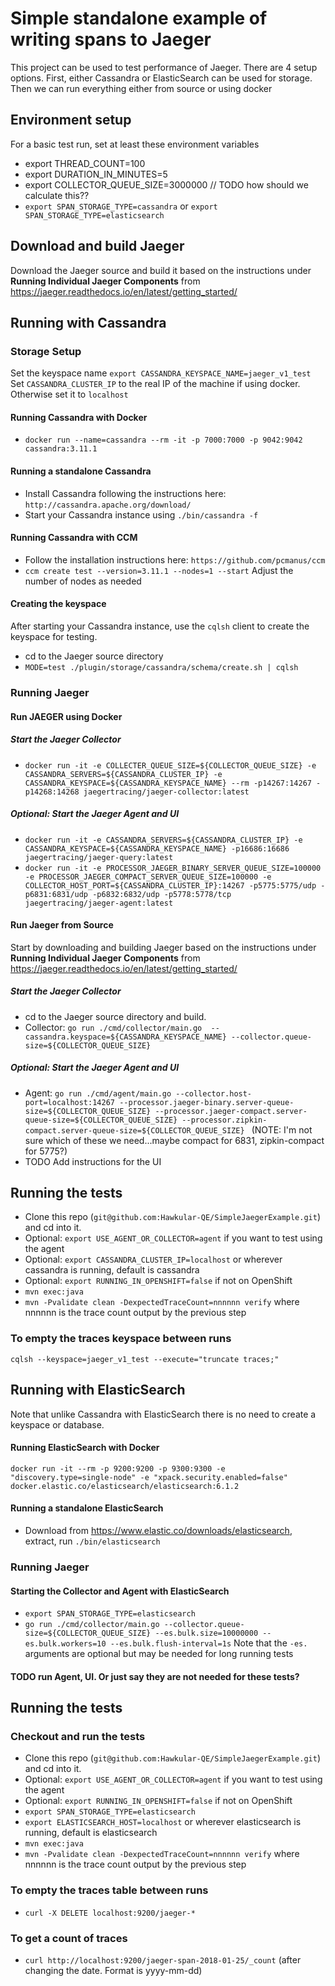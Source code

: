 # Simple standalone example of writing spans to Jaeger

This project can be used to test performance of Jaeger.  There are 4 setup options.  First, either Cassandra or ElasticSearch
can be used for storage.  Then we can run everything either from source or using docker

## Environment setup
For a basic test run, set at least these environment variables
+ export THREAD_COUNT=100
+ export DURATION_IN_MINUTES=5
+ export COLLECTOR_QUEUE_SIZE=3000000   // TODO how should we calculate this??
+ `export SPAN_STORAGE_TYPE=cassandra` or `export SPAN_STORAGE_TYPE=elasticsearch`

## Download and build Jaeger
Download the Jaeger source and build it based on the instructions under **Running Individual Jaeger Components** from https://jaeger.readthedocs.io/en/latest/getting_started/

## Running with Cassandra

### Storage Setup
Set the keyspace name `export CASSANDRA_KEYSPACE_NAME=jaeger_v1_test`
Set `CASSANDRA_CLUSTER_IP` to the real IP of the machine if using docker.  Otherwise set it to `localhost`

#### Running Cassandra with Docker
+ `docker run --name=cassandra --rm -it -p 7000:7000 -p 9042:9042 cassandra:3.11.1 `

#### Running a standalone Cassandra
+ Install Cassandra following the instructions here: `http://cassandra.apache.org/download/`
+ Start your Cassandra instance using `./bin/cassandra -f`

#### Running Cassandra with CCM
+ Follow the installation instructions here: `https://github.com/pcmanus/ccm`
+ `ccm create test --version=3.11.1 --nodes=1 --start`  Adjust the number of nodes as needed

#### Creating the keyspace
After starting your Cassandra instance, use the `cqlsh` client to create the keyspace for testing.  
+ cd to the Jaeger source directory
+ `MODE=test ./plugin/storage/cassandra/schema/create.sh | cqlsh `

### Running Jaeger
#### Run JAEGER using Docker

##### Start the Jaeger Collector
+ `docker run -it -e COLLECTER_QUEUE_SIZE=${COLLECTOR_QUEUE_SIZE} -e CASSANDRA_SERVERS=${CASSANDRA_CLUSTER_IP} -e CASSANDRA_KEYSPACE=${CASSANDRA_KEYSPACE_NAME} --rm -p14267:14267 -p14268:14268 jaegertracing/jaeger-collector:latest` 

##### Optional: Start the Jaeger Agent and UI
+ `docker run -it -e CASSANDRA_SERVERS=${CASSANDRA_CLUSTER_IP} -e CASSANDRA_KEYSPACE=${CASSANDRA_KEYSPACE_NAME} -p16686:16686  jaegertracing/jaeger-query:latest`
+ `docker run -it -e PROCESSOR_JAEGER_BINARY_SERVER_QUEUE_SIZE=100000 -e PROCESSOR_JAEGER_COMPACT_SERVER_QUEUE_SIZE=100000 -e COLLECTOR_HOST_PORT=${CASSANDRA_CLUSTER_IP}:14267 -p5775:5775/udp -p6831:6831/udp -p6832:6832/udp -p5778:5778/tcp jaegertracing/jaeger-agent:latest
`

#### Run Jaeger from Source
Start by downloading and building Jaeger based on the instructions under **Running Individual Jaeger Components** from https://jaeger.readthedocs.io/en/latest/getting_started/

##### Start the Jaeger Collector
+ cd to the Jaeger source directory and build.
+ Collector: `go run ./cmd/collector/main.go  --cassandra.keyspace=${CASSANDRA_KEYSPACE_NAME} --collector.queue-size=${COLLECTOR_QUEUE_SIZE}`

##### Optional: Start the Jaeger Agent and UI
+ Agent: `go run ./cmd/agent/main.go --collector.host-port=localhost:14267 --processor.jaeger-binary.server-queue-size=${COLLECTOR_QUEUE_SIZE} --processor.jaeger-compact.server-queue-size=${COLLECTOR_QUEUE_SIZE} --processor.zipkin-compact.server-queue-size=${COLLECTOR_QUEUE_SIZE} `
 (NOTE:  I'm not sure which of these we need...maybe compact for 6831, zipkin-compact for 5775?)
 + TODO Add instructions for the UI

## Running the tests
+ Clone this repo (`git@github.com:Hawkular-QE/SimpleJaegerExample.git`) and cd into it.
+ Optional: `export USE_AGENT_OR_COLLECTOR=agent` if you want to test using the agent
+ Optional: `export CASSANDRA_CLUSTER_IP=localhost` or wherever cassandra is running, default is cassandra
+ Optional: `export RUNNING_IN_OPENSHIFT=false` if not on OpenShift
+ `mvn exec:java`
+ `mvn -Pvalidate clean -DexpectedTraceCount=nnnnnn verify`  where nnnnnn is the trace count output by the previous step

### To empty the traces keyspace between runs
`cqlsh --keyspace=jaeger_v1_test --execute="truncate traces;"`

## Running with ElasticSearch
Note that unlike Cassandra with ElasticSearch there is no need to create a keyspace or database.

#### Running ElasticSearch with Docker 
`docker run -it --rm -p 9200:9200 -p 9300:9300 -e "discovery.type=single-node" -e "xpack.security.enabled=false"  docker.elastic.co/elasticsearch/elasticsearch:6.1.2`

#### Running a standalone ElasticSearch
+ Download from https://www.elastic.co/downloads/elasticsearch, extract, run `./bin/elasticsearch`

### Running Jaeger

#### Starting the Collector and Agent with ElasticSearch
+ `export SPAN_STORAGE_TYPE=elasticsearch`
+ `go run ./cmd/collector/main.go --collector.queue-size=${COLLECTOR_QUEUE_SIZE} --es.bulk.size=10000000 --es.bulk.workers=10 --es.bulk.flush-interval=1s`
Note that the `-es.` arguments are optional but may be needed for long running tests

#### TODO run Agent, UI.  Or just say they are not needed for these tests?

## Running the tests

### Checkout and run the tests
+ Clone this repo (`git@github.com:Hawkular-QE/SimpleJaegerExample.git`) and cd into it.
+ Optional: `export USE_AGENT_OR_COLLECTOR=agent` if you want to test using the agent
+ Optional: `export RUNNING_IN_OPENSHIFT=false` if not on OpenShift
+ `export SPAN_STORAGE_TYPE=elasticsearch`
+ `export ELASTICSEARCH_HOST=localhost` or wherever elasticsearch is running, default is elasticsearch
+ `mvn exec:java`
+ `mvn -Pvalidate clean -DexpectedTraceCount=nnnnnn verify`  where nnnnnn is the trace count output by the previous step

### To empty the traces table between runs
+ `curl -X DELETE localhost:9200/jaeger-*`

### To get a count of traces 
+ `curl http://localhost:9200/jaeger-span-2018-01-25/_count` (after changing the date.  Format is yyyy-mm-dd)









